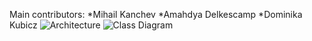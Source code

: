 Main contributors:
*Mihail Kanchev
*Amahdya Delkescamp
*Dominika Kubicz
![Architecture](https://i.imgur.com/B0XHQP4.jpg)
![Class Diagram](https://i.imgur.com/Lj5W0nF.jpg)
